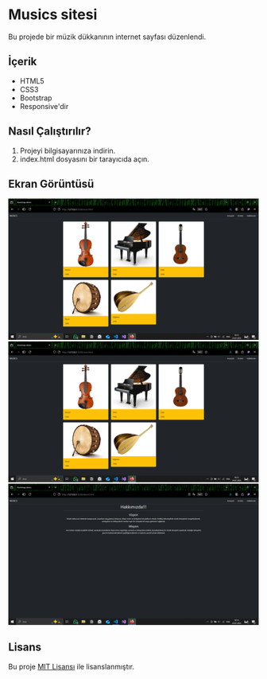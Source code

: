 # Musics sitesi

Bu projede bir müzik dükkanının internet sayfası düzenlendi.

## İçerik

- HTML5
- CSS3
- Bootstrap
- Responsive'dir

## Nasıl Çalıştırılır?

1. Projeyi bilgisayarınıza indirin.
2. index.html dosyasını bir tarayıcıda açın.

## Ekran Görüntüsü

![Görsel1](img/music2.png)
![Görsel2](img/music2.png)
![Görsel3](img/music3.png)

## Lisans

Bu proje [MIT Lisansı](LICENSE) ile lisanslanmıştır.
